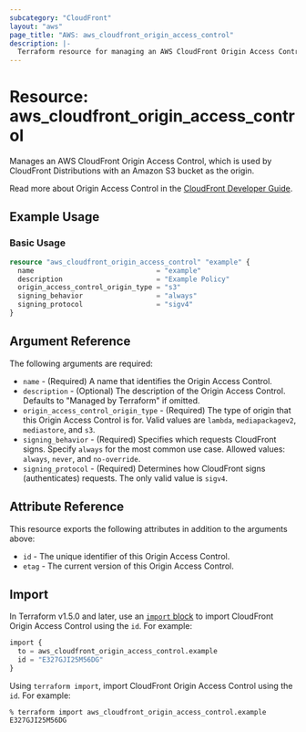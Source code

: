 ```yaml
---
subcategory: "CloudFront"
layout: "aws"
page_title: "AWS: aws_cloudfront_origin_access_control"
description: |-
  Terraform resource for managing an AWS CloudFront Origin Access Control.
---
```


# Resource: aws_cloudfront_origin_access_control

Manages an AWS CloudFront Origin Access Control, which is used by CloudFront Distributions with an Amazon S3 bucket as the origin.

Read more about Origin Access Control in the [CloudFront Developer Guide](https://docs.aws.amazon.com/AmazonCloudFront/latest/DeveloperGuide/private-content-restricting-access-to-s3.html).

## Example Usage

### Basic Usage

```terraform
resource "aws_cloudfront_origin_access_control" "example" {
  name                              = "example"
  description                       = "Example Policy"
  origin_access_control_origin_type = "s3"
  signing_behavior                  = "always"
  signing_protocol                  = "sigv4"
}
```

## Argument Reference

The following arguments are required:

* `name` - (Required) A name that identifies the Origin Access Control.
* `description` - (Optional) The description of the Origin Access Control. Defaults to "Managed by Terraform" if omitted.
* `origin_access_control_origin_type` - (Required) The type of origin that this Origin Access Control is for. Valid values are `lambda`, `mediapackagev2`, `mediastore`, and `s3`.
* `signing_behavior` - (Required) Specifies which requests CloudFront signs. Specify `always` for the most common use case. Allowed values: `always`, `never`, and `no-override`.
* `signing_protocol` - (Required) Determines how CloudFront signs (authenticates) requests. The only valid value is `sigv4`.

## Attribute Reference

This resource exports the following attributes in addition to the arguments above:

* `id` - The unique identifier of this Origin Access Control.
* `etag` - The current version of this Origin Access Control.

## Import

In Terraform v1.5.0 and later, use an [`import` block](https://developer.hashicorp.com/terraform/language/import) to import CloudFront Origin Access Control using the `id`. For example:

```terraform
import {
  to = aws_cloudfront_origin_access_control.example
  id = "E327GJI25M56DG"
}
```

Using `terraform import`, import CloudFront Origin Access Control using the `id`. For example:

```console
% terraform import aws_cloudfront_origin_access_control.example E327GJI25M56DG
```
